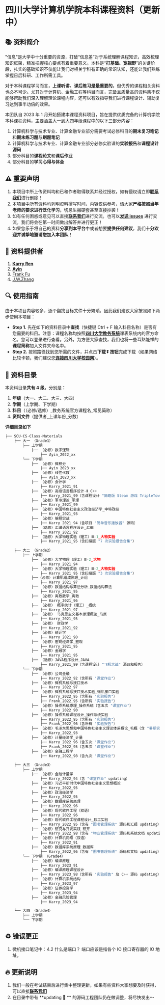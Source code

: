 # 四川大学计算机学院本科课程资料（更新中）

## :books: 资料简介

"信息"是大学中十分重要的资源，打破“信息差”对于系统理解课程知识，高效梳理知识框架，精准把握核心要点有着重要意义。本科是“**打基础、宽视野**”的关键阶段，扎实的基础知识不仅能让我们对相关学科有正确的常识认知，还能让我们熟练掌握日后科研、工作所需工具。 

对于本科课程学习而言，**上课听讲、课后练习是最重要的**，但优秀的课程相关资料也必不可少。尤其对于计算机、金融工程等科目而言，完备且质量高的资料集不仅能够帮助我们深入理解理论课程内容，还可以有效指导我们进行课程设计、辅助复习达到事半功倍的效果。

本团队自 2023 年 1 月开始搭建本课程资料项目，旨在提供优质完备的计算机学院本科课程资料，主要涵盖大一到大四年级课程中的以下三部分内容：

1. 计算机科学与技术专业、计算金融专业部分需要考试必修科目的**期末复习笔记**和**期末练习题**与**刷题笔记**
2. 计算机科学与技术专业、计算金融专业部分必修实验课的**实验报告**和**课程设计源码**
3. 部分科目的**课程论文**和**课后作业**
4. 部分科目的**学习心得与体会**



## :warning: 重要声明

1. 本项目中所上传资料均和已和作者取得联系并经过授权，如有侵权请立即[**联系我们**](KarryRenKai@outlook.com)进行删除！
2. 本项目中所有资料均列明资料撰写时间，内容仅供参考，请大家**严格按照当年老师的要求进行泛化学习**，切忌生搬硬套甚至直接抄袭！
3. 如有任何困惑或意见可以直接[**联系我们**](KarryRenKai@outlook.com)进行交流，也可以[**发送 issues**](https://github.com/KarryRen/SCU-CS-Class-Materials/issues) 进行交流，我们将会在第一时间做出解答并进行更正！
4. 如果您乐于将自己的资料**分享到本平台**中或者想要**提供任何建议**，我们**十分欢迎并诚挚地邀请您加入本团队**！



## :bow: 资料提供者

1. [**Karry Ren**](KarryRenKai@outlook.com)
2. [**Ayin**](https://github.com/Ayin-cc)
3. [Frank Fu]()
4. [J.W.Zhang]()



## :mag: 使用指南

由于本项目内容较多，逐个翻找目标文件十分繁琐，因此我们建议大家按照如下两步使用本项目：

- **Step 1.** 先在如下的资料目录中**查找**（快捷键 Ctrl + F 输入科目名称）是否有您需要的科目。注意：课程名称均按照[**四川大学教务系统**](http://zhjw.scu.edu.cn)课表系统内的官方命名，您可以登录进行查看。另外，为方便大家查找，我们也将一些耳熟能祥的**课程简称**加入文件夹命名中。
- **Step 2.** 按照路径找到您所需的文件，并点击**下载 ⏬ 按钮**完成下载（如果网络比较卡顿，我们建议您[**连接四川大学校园网**](http://192.168.2.135)）。



## :memo: 资料目录

本资料目录**共有 4 级**，分别是：

1. **年级**（大一、大二、大三、大四）
2. **学期**（上学期、下学期）
3. **科目**（（必修/选修）\_教务系统官方课程名\_常见简称）
4. **资料文件**（提供者\_上课年份\_分数）

**详细目录如下** 

```python
├── SCU-CS-Class-Materials
    ├── 大一 （Grade1）
        ├── 上学期
            ├── （必修）数字逻辑
                ├── Ayin_2022_xx
        └── 下学期
            ├── （必修）微积分
                ├── Ayin_2023_xx
            ├── （必修）线性代数
                ├── Ayin_2023_xx
            ├── （必修）会计学
                ├── Karry_2021_91
            ├── （必修）高级语言程序设计-Ⅱ_C++
                ├── Karry_2021_99（含课程设计 "简略版 Steam 游戏 TripleTown" 源码）
            ├── （必修）军事理论_军理
                ├── Karry_2021_99
            ├── （必修）中国特色社会主义政治经济学_中特政经
                ├── Karry_2021_93
            ├── （必修）编程实战
                ├── Karry_2021_94（含项目 "简单音乐播放器" 源码）
            ├── （选修）汇编语言程序设计_汇编
                ├── Karry_2021_92
            ├── （选修）大学物理实验（理工）Ⅲ-1_大物实验
                ├── Karry_2021_95（含扫描版 "7 次实验报告合集"）
    
    ├── 大二 （Grade2）
        ├── 上学期
            ├── （必修）大学物理（理工）Ⅲ-2_大物
                ├── Karry_2021_94
            ├── （必修）大学物理实验（理工）Ⅲ-2_大物实验
                ├── Karry_2021_95（含扫描版 "3 次实验报告合集"）
            ├──（必修）计算机组成原理_计组
                ├── Karry_2021_97
            ├── （必修）数据结构与算法分析_数据结构算法
                ├── Karry_2021_95
            ├── （必修）离散数学_离散	
                ├── Karry_2021_96
            ├── （必修） 概率统计（理工）_概统
                ├── Karry_2021_97
            ├── （必修） 马克思主义基本原理概论_马原
                ├── Karry_2021_95
            ├── （必修） 财政学
                ├── Karry_2021_92
            ├── （必修）统计学
                ├── Karry_2021_98
            ├── （必修）宏观经济学_宏观
                ├── Karry_2021_95
            ├── （必修）金融学
                ├── Karry_2021_95
            ├── （选修）JAVA程序设计_JAVA
                ├── Karry_2021_99（含课程设计 "飞机大战" 源码和报告）
        └── 下学期
            ├── （必修）公司金融
                ├── Karry_2022_92（含所有 "课堂作业"）
            ├── （必修）微机系统与接口技术
                ├── Karry_2022_97
            ├── （必修）微机系统与接口技术实验_微机接口实验
                ├── Karry_2022_95（含所有 "实验报告"）
                ├── Frank_2022_95（含所有 "实验报告"）
            ├── （必修）操作系统原理_操作系统（含五次 "课堂作业"）
                ├── Karry_2022_90
            ├── （必修）操作系统课程设计_操作系统实验
                ├── Karry_2022_95（含所有 "实验报告"）
                ├── Frank_2022_96（含所有 "实验报告"）
            ├── （必修）毛泽东思想和中国特色社会主义理论体系概论_毛概（含 "暑期实践报告"）
                ├── Karry_2022_93
            ├── （必修）计量经济学_计量
                ├── Karry_2022_96（含五次 "课堂作业"）
                ├── Frank_2022_95（含五次 "课堂作业"）
            ├── （必修）金融工程学
                ├── Karry_2022_98（含九次 "课堂作业"）
        
    ├── 大三 （Grade3）
        ├── 上学期
            ├── （必修）金融计量学
                ├── Karry_2022_94（含 "课堂作业" updating）
            ├── （必修）习近平新时代中国特色社会主义思想概论
                ├── Karry_2022_95
            ├── （必修）政治经济学
                ├── Karry_2022_95
            ├── （必修）数据库系统原理
                ├── Karry_2022_96
            ├── （必修）现代软件工程（双语）
                ├── Karry_2022_96
            ├── （必修）现代软件工程课程设计_软工实验
                ├── Karry_2022_95（含有 "图书管理系统" 源码和汇报 updating）
            ├── （必修）研究与开发实践_研开
                ├── Karry_2022_98（含有 "物业管理系统" 源码和系统文档 updating）
            ├── （必修）计算机网络（双语）
                ├── Karry_2022_91
            ├── （必修）数据库系统原理_数据库
                ├── Karry_2022_96（含有 "图书管理系统" 源码和文档 updating）    
        └── 下学期 （Grade4）
            ├── （必修）编译原理
                ├── Karry_2023_91
            ├── （必修）编译原理课程设计
                ├── Karry_2023_98（含所有 "实验报告" 及 C++ 源码 updating）
            ├── （必修）计算机系统结构
                ├── Karry_2023_97
            ├── （必修）证券投资学
                ├── Karry_2023_94
            ├── （必修）金融风险管理
                ├── Karry_2023_94

    └── 大四 （Grade4）
        ├── 上学期
        └── 下学期
```



## :recycle: 错误更正

1. 微机接口笔记中：4.2 什么是端口？ 端口应该是指各个 IO 接口寄存器的 IO 地址。



## :fire: 更新说明

1. 我们一般在考试结束后进行集中整理更新，如果有些资料大家想要及时获得，可以直接[**联系我们**](KarryRenKai@outlook.com)
2. 在目录中带有 **updating :rocket: ** 的源码工程团队仍在做调整，将尽快发出～
